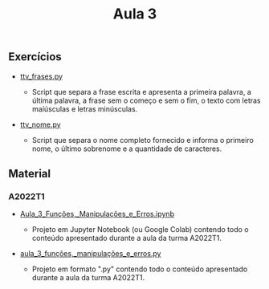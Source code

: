 <header>
    <h1>Aula 3</h1>
</header>

## Exercícios

- [ttv_frases.py](https://github.com/rpapythonico/aula-3/blob/main/Exerc%C3%ADcios/ttv_frases.py)

    - Script que separa a frase escrita e apresenta a primeira palavra, a última palavra, a frase sem o começo e sem o fim, o texto com letras maíúsculas e letras minúsculas.

- [ttv_nome.py](https://github.com/rpapythonico/aula-3/blob/main/Exerc%C3%ADcios/ttv_nome.py)

    - Script que separa o nome completo fornecido e informa o primeiro nome, o último sobrenome e a quantidade de caracteres.

## Material

### A2022T1

- [Aula_3_Funções,_Manipulações_e_Erros.ipynb](https://github.com/rpapythonico/aula-3/blob/main/Material/A2021T1/Aula_3_Fun%C3%A7%C3%B5es%2C_Strings%2C_Erros_e_Datas.ipynb)

    - Projeto em Jupyter Notebook (ou Google Colab) contendo todo o conteúdo apresentado durante a aula da turma A2022T1.

- [aula_3_funções,_manipulações_e_erros.py](https://github.com/rpapythonico/aula-3/blob/main/Material/A2021T1/aula_3_fun%C3%A7%C3%B5es%2C_strings%2C_erros_e_datas.py)

    - Projeto em formato ".py" contendo todo o conteúdo apresentado durante a aula da turma A2022T1.
